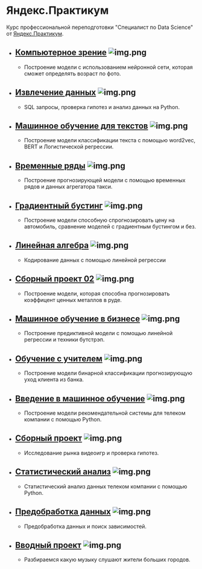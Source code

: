# Яндекс.Практикум

Курс профессиональной переподготовки "Специалист по  Data Science" от [Яндекс.Практикум](https://praktikum.yandex.ru/data-scientist). 

- ## [Компьютерное зрение](https://github.com/GoshaTraksel/yandex.praktikum/tree/main/computer_vision) ![img.png](https://i.imgur.com/0lqxmUS.png)
  - Построение модели с использованием нейронной сети, которая сможет определять возраст по фото.

- ## [Извлечение данных](https://github.com/GoshaTraksel/yandex.praktikum/tree/main/data_extraction) ![img.png](https://i.imgur.com/7mc1Q3j.png)
  - SQL запросы, проверка гипотез и анализ данных на Python.

- ## [Машинное обучение для текстов](https://github.com/GoshaTraksel/yandex.praktikum/tree/main/nlp) ![img.png](https://i.imgur.com/rlRP0dA.png)
  - Построение модели классификации текста с помощью word2vec, BERT и Логистической регрессии.

- ## [Временные ряды](https://github.com/GoshaTraksel/yandex.praktikum/tree/main/time_series) ![img.png](https://i.imgur.com/7O9LYqX.png)
  - Построение прогнозирующей модели с помощью временных рядов и данных агрегатора такси.

- ## [Градиентный бустинг](https://github.com/GoshaTraksel/yandex.praktikum/tree/main/gradient_boosting) ![img.png](https://i.imgur.com/jB2rCjV.png)
  - Построение модели способную спрогнозировать цену на автомобиль, сравнение моделей с градиентным бустингом и без.

- ## [Линейная алгебра](https://github.com/GoshaTraksel/yandex.praktikum/tree/main/linear_algebra) ![img.png](https://i.imgur.com/8zXWBQC.png)
  - Кодирование данных с помощью линейной регрессии

- ## [Сборный проект 02](https://github.com/GoshaTraksel/yandex.praktikum/tree/main/modular_project02) ![img.png](https://i.imgur.com/pxTKp33.png)
  - Построение модели, которая способна прогнозировать коэффицент ценных металлов в руде.

- ## [Машинное обучение в бизнесе](https://github.com/GoshaTraksel/yandex.praktikum/tree/main/ml_in_business) ![img.png](https://i.imgur.com/u0A76Eo.png)
  - Построение предиктивной модели с помощью линейной регрессии и техники бутстрэп.

- ## [Обучение с учителем](https://github.com/GoshaTraksel/yandex.praktikum/tree/main/supervised_learning) ![img.png](https://i.imgur.com/Lp6J4Zt.png)
  - Построение модели бинарной классификации прогнозирующую уход клиента из банка. 

- ## [Введение в машинное обучение](https://github.com/GoshaTraksel/yandex.praktikum/tree/main/intoduction_to_ml) ![img.png](https://i.imgur.com/u0A76Eo.png)
  - Построение модели рекомендательной системы для телеком компании с помощью Python.

- ## [Сборный проект](https://github.com/GoshaTraksel/yandex.praktikum/tree/main/modular_project) ![img.png](https://i.imgur.com/pxTKp33.png)
  - Исследование рынка видеоигр и проверка гипотез.

- ## [Статистический анализ](https://github.com/GoshaTraksel/yandex.praktikum/tree/main/statistical_analysis) ![img.png](https://i.imgur.com/pxTKp33.png)
  - Статистический анализ данных телеком компании с помощью Python.

- ## [Предобработка данных](https://github.com/GoshaTraksel/yandex.praktikum/tree/main/data_preprocessing) ![img.png](https://i.imgur.com/xZ2p6pZ.png)
  - Предобработка данных и поиск зависимостей.
  
- ## [Вводный проект](https://github.com/GoshaTraksel/yandex.praktikum/tree/main/big_city_music) ![img.png](https://i.imgur.com/xZ2p6pZ.png)
  - Разбираемся какую музыку слушают жители больших городов.